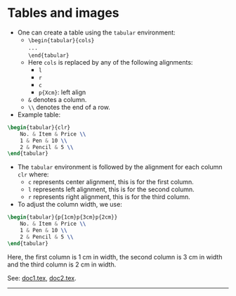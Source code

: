 # Tables and images

* One can create a table using the `tabular` environment:
	* `\begin{tabular}{cols}`<br>`...`<br>`\end{tabular}`
	* Here `cols` is replaced by any of the following alignments:
		* `l`
		* `r`
		* `c`
		* `p{Xcm}`: left align
	* `&` denotes a column.
	* `\\` denotes the end of a row.
* Example table:
```tex
\begin{tabular}{clr}
	No. & Item & Price \\
	1 & Pen & 10 \\
	2 & Pencil & 5 \\
\end{tabular}
```

* The `tabular` environment is followed by the alignment for each column `clr` where:
	* `c` represents center alignment, this is for the first column.
	* `l` represents left alignment, this is for the second column.
	* `r` represents right alignment, this is for the third column.
* To adjust the column width, we use:

```tex
\begin{tabular}{p{1cm}p{3cm}p{2cm}}
	No. & Item & Price \\
	1 & Pen & 10 \\
	2 & Pencil & 5 \\
\end{tabular}
```
Here, the first column is $1$ cm in width, the second column is $3$ cm in width and the third column is $2$ cm in width.

See: [doc1.tex](https://github.com/0x50-0x42/latex/blob/LaTeX/Topic4/session1/doc1.tex), [doc2.tex](https://github.com/0x50-0x42/latex/blob/LaTeX/Topic4/session1/doc2.tex).


---
